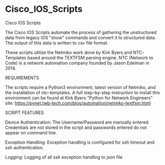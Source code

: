 # Cisco_IOS_Scripts
Cisco IOS Scripts


The Cisco IOS Scripts automate the process of gathering the unstructured data from legacy IOS "show" commands and convert it to structured data. The output of this data is written to csv file format.

These scripts utilize the Netmiko work done by Kirk Byers and NTC-Templates based around the TEXTFSM parsing engine. NTC (Network to Code) is a network automation company founded by Jason Edelman in 2014.


REQUIREMENTS

The scripts require a Python3 environment, latest version of Netmiko, and the installation of ntc-templates. A full step-by-step instruction to install this environment can be found at Kirk Byers "Python for Network Engineers" site: https://pynet.twb-tech.com/blog/automation/netmiko-textfsm.html


SCRIPT FEATURES

Device Authentication: The Username/Password are manually entered. Credentials are not stored in the script and passwords entered do not appear on command line.

Exception Handling: Exception handling is configured for ssh timeout and ssh authentication.

Logging: Logging of all ssh exception handling to json file
